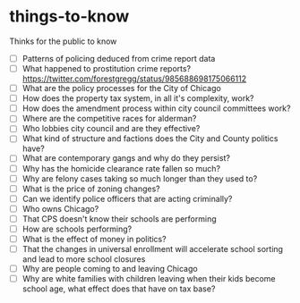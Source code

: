 # things-to-know
Thinks for the public to know

- [ ] Patterns of policing deduced from crime report data
- [ ] What happened to prostitution crime reports? https://twitter.com/forestgregg/status/985688698175066112
- [ ] What are the policy processes for the City of Chicago
- [ ] How does the property tax system, in all it's complexity, work?
- [ ] How does the amendment process within city council committees work?
- [ ] Where are the competitive races for alderman?
- [ ] Who lobbies city council and are they effective?
- [ ] What kind of structure and factions does the City and County politics have?
- [ ] What are contemporary gangs and why do they persist?
- [ ] Why has the homicide clearance rate fallen so much?
- [ ] Why are felony cases taking so much longer than they used to?
- [ ] What is the price of zoning changes?
- [ ] Can we identify police officers that are acting criminally? 
- [ ] Who owns Chicago?
- [ ] That CPS doesn't know their schools are performing
- [ ] How are schools performing?
- [ ] What is the effect of money in politics?
- [ ] That the changes in universal enrollment will accelerate school sorting and lead to more school closures
- [ ] Why are people coming to and leaving Chicago
- [ ] Why are white families with children leaving when their kids become school age, what effect does that have on tax base?
